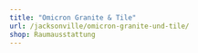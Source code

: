 ```yaml
---
title: "Omicron Granite & Tile"
url: /jacksonville/omicron-granite-und-tile/
shop: Raumausstattung
---
```

